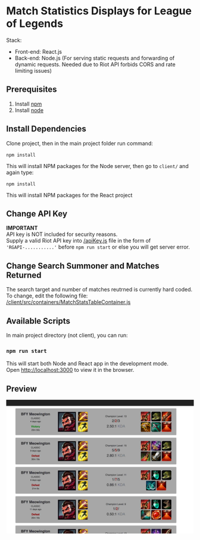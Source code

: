 # Match Statistics Displays for League of Legends
Stack:
- Front-end: React.js
- Back-end: Node.js (For serving static requests and forwarding of dynamic requests. Needed due to Riot API forbids CORS and rate limiting issues)

## Prerequisites
1.  Install [npm](https://www.npmjs.com/)
2.  Install [node](https://nodejs.org/en/)

## Install Dependencies
Clone project, then in the main project folder run command:
```
npm install
```
This will install NPM packages for the Node server, then go to `client/` and again type:
```
npm install
```
This will install NPM packages for the React project

## Change API Key
**IMPORTANT**<br> 
API key is NOT included for security reasons.  
Supply a valid Riot API key into [/apiKey.js](apiKey.js#L1) file in the form of `'RGAPI-...........'` before `npm run start` or else you will get server error.

## Change Search Summoner and Matches Returned
The search target and number of matches reutrned is currently hard coded. To change, edit the following file:<br>
[/client/src/containers/MatchStatsTableContainer.js](/client/src/containers/MatchStatsTableContainer.js#L8)

## Available Scripts

In main project directory (not client), you can run:

### `npm run start`

This will start both Node and React app in the development mode.<br>
Open [http://localhost:3000](http://localhost:3000) to view it in the browser.

## Preview
![Render Sample](/static/lol-stats-screen.jpg)